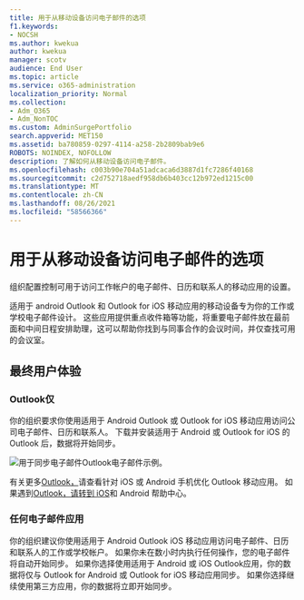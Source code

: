 ```yaml
---
title: 用于从移动设备访问电子邮件的选项
f1.keywords:
- NOCSH
ms.author: kwekua
author: kwekua
manager: scotv
audience: End User
ms.topic: article
ms.service: o365-administration
localization_priority: Normal
ms.collection:
- Adm_O365
- Adm_NonTOC
ms.custom: AdminSurgePortfolio
search.appverid: MET150
ms.assetid: ba780859-0297-4114-a258-2b2809bab9e6
ROBOTS: NOINDEX, NOFOLLOW
description: 了解如何从移动设备访问电子邮件。
ms.openlocfilehash: c003b90e704a51adcaca6d3887d1fc7286f40168
ms.sourcegitcommit: c2d752718aedf958db6b403cc12b972ed1215c00
ms.translationtype: MT
ms.contentlocale: zh-CN
ms.lasthandoff: 08/26/2021
ms.locfileid: "58566366"
---
```

# <a name="options-for-accessing-email-from-your-mobile-device"></a>用于从移动设备访问电子邮件的选项

组织配置控制可用于访问工作帐户的电子邮件、日历和联系人的移动应用的设置。

适用于 android Outlook 和 Outlook for iOS 移动应用的移动设备专为你的工作或学校电子邮件设计。 这些应用提供重点收件箱[](https://support.microsoft.com/office/f445ad7f-02f4-4294-a82e-71d8964e3978)等功能，将重要电子邮件放在最前面和中间日程安排助理[](https://support.microsoft.com/office/scheduling-made-easy-in-outlook-mobile-11c5bee5-d78a-4a2b-80c2-2b386ddb4470)，这可以帮助你找到与同事合作的会议时间，并仅查找可用的会议室。
  
## <a name="end-user-experience"></a>最终用户体验

### <a name="outlook-only"></a>Outlook仅

你的组织要求你使用适用于 Android Outlook 或 Outlook for iOS 移动应用访问公司电子邮件、日历和联系人。 下载并安装适用于 Android 或 Outlook for iOS 的 Outlook 后，数据将开始同步。

![用于同步电子邮件Outlook电子邮件示例。](../../media/798d942a-4181-4dcb-8039-cd9f2edd9723.png)

有关更多[Outlook，](https://support.microsoft.com/office/de075b19-b73c-4d8a-841b-459982c7e890)请查看针对 iOS 或 Android 手机优化 Outlook 移动应用。 如果遇到[Outlook，请转到 iOS](https://support.microsoft.com/office/cd84214e-a5ac-4e95-9ea3-e07f78d0cde6)和 Android 帮助中心。

### <a name="any-email-app"></a>任何电子邮件应用

你的组织建议你使用适用于 Android Outlook iOS 移动应用访问电子邮件、日历和联系人的工作或学校帐户。 如果你未在数小时内执行任何操作，您的电子邮件将自动开始同步。 如果你选择使用适用于 Android 或 iOS Outlook应用，你的数据将仅与 Outlook for Android 或 Outlook for iOS 移动应用同步。 如果你选择继续使用第三方应用，你的数据将立即开始同步。